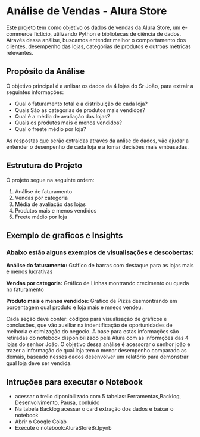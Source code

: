 # Análise de Vendas - Alura Store
Este projeto tem como objetivo os dados de vendas da Alura Store, um e-commerce fictício, utilizando Python e bibliotecas de ciência de dados. Através dessa análise, buscamos entender melhor o comportamento dos clientes, desempenho das lojas, categorias de produtos e outroas métricas relevantes.
## Propósito da Análise
O objetivo principal é a anlisar os dados da 4 lojas do Sr João, para extrair a seguintes informações:

 - Qual o faturamento total e a distribuição de cada loja?
 - Quais São as categorias de produtos mais vendidos?
 - Qual é a média de avaliação das lojas?
 - Quais os produtos mais e menos vendidos?
 - Qual o freete médio por loja?
   
As respostas que serão extraidas através da anlise de dados, vão ajudar a entender o desenpenho de cada loja e a tomar decisões mais embasadas.

## Estrutura do Projeto
O projeto segue na seguinte ordem:
1. Análise de faturamento
2. Vendas por categoria
3. Média de avaliação das lojas
4. Produtos mais e menos vendidos
5. Freete médio por loja
   
## Exemplo de graficos e Insights 
### Abaixo estão alguns exemplos de visualisações e descobertas:

**Análise do faturamento:** Gráfico de barras com destaque para as lojas mais e menos lucrativas

**Vendas por categoria:** Gráfico de Linhas montrando crecimento ou queda no faturamento

**Produto mais e menos vendidos:** Gráfico de Pizza desmontrando em porcentagem qual produto e loja mais e mneos vendeu.

Cada seção deve conter: códigos para visualisação de graficos e conclusões, que vão auxiliar na indentificação de oportunidades de melhoria e otimização do negocio. A base para estas informações são  retiradas do notebook disponibilizado pela Alura com as informções das 4 lojas do senhor João.
O objetivo dessa análise é acessorar o senhor joão e trazer a informação de qual loja tem o menor desempenho comparado as demais, baseado nesses dados desenvolver um relatório para demonstrar qual loja deve ser vendida.

## Intruções para executar o Notebook
 - acessar o trello diponibilizado com 5 tabelas: Ferramentas,Backlog, Desenvolvimento, Pausa, conluido
 - Na tabela Backlog acessar o card extração dos dados e baixar o notebook
 - Abrir o Google Colab
 - Execute o notebook:AluraStoreBr.Ipynb 
